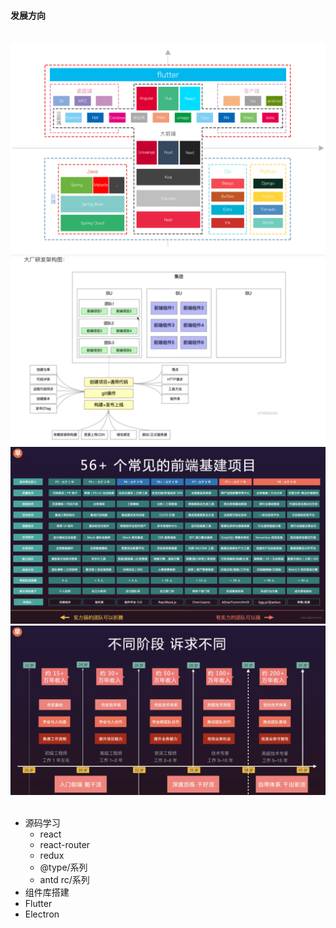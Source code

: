 <!--
 * @Author: your name
 * @Date: 2021-02-20 13:00:37
 * @LastEditTime: 2022-09-11 10:07:30
 * @LastEditors: Vicky Yu
 * @Description: In User Settings Edit
 * @FilePath: /technology-stack/职业规划/2021.md
-->

#### 发展方向

<br>

<img src="./images/技术栈.png" />
<img src="./images/研发架构.png" />
<img src="./images/基建项目.png" />
<img src="./images/职业规划.png" />

<br>

<br>

- 源码学习
  - react
  - react-router
  - redux
  - @type/系列
  - antd rc/系列
- 组件库搭建
- Flutter
- Electron
